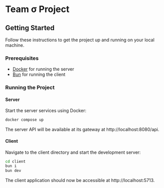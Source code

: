 # Team σ Project

## Getting Started

Follow these instructions to get the project up and running on your local machine.

### Prerequisites

- [Docker](https://www.docker.com/get-started) for running the server
- [Bun](https://bun.sh/) for running the client

### Running the Project

#### Server

Start the server services using Docker:

```bash
docker compose up
```

The server API will be available at its gateway at http://localhost:8080/api.

#### Client

Navigate to the client directory and start the development server:

```bash
cd client
bun i
bun dev
```

The client application should now be accessible at http://localhost:5713.
